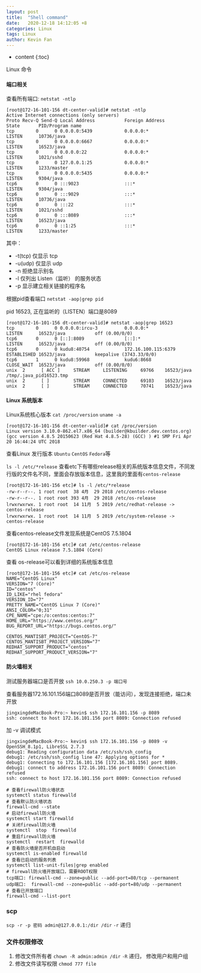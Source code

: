 ```yaml
---
layout: post
title:  "Shell command"
date:   2020-12-18 14:12:05 +8
categories: Linux
tags: Linux 
author: Kevin Fan
---
```


* content
{:toc}

Linux 命令
<!-- more -->

#### 端口相关

查看所有端口: `netstat -ntlp`
```shell script
[root@172-16-101-156 dt-center-valid]# netstat -ntlp
Active Internet connections (only servers)
Proto Recv-Q Send-Q Local Address           Foreign Address         State       PID/Program name
tcp        0      0 0.0.0.0:5439            0.0.0.0:*               LISTEN      10736/java
tcp        0      0 0.0.0.0:6667            0.0.0.0:*               LISTEN      16523/java
tcp        0      0 0.0.0.0:22              0.0.0.0:*               LISTEN      1021/sshd
tcp        0      0 127.0.0.1:25            0.0.0.0:*               LISTEN      1233/master
tcp        0      0 0.0.0.0:5435            0.0.0.0:*               LISTEN      9304/java
tcp6       0      0 :::9023                 :::*                    LISTEN      9304/java
tcp6       0      0 :::9029                 :::*                    LISTEN      10736/java
tcp6       0      0 :::22                   :::*                    LISTEN      1021/sshd
tcp6       0      0 :::8089                 :::*                    LISTEN      16523/java
tcp6       0      0 ::1:25                  :::*                    LISTEN      1233/master
```

其中：

* -t(tcp) 仅显示 tcp
* -u(udp) 仅显示 udp
* -n 拒绝显示别名
* -l 仅列出 Listen（监听） 的服务状态
* -p 显示建立相关链接的程序名

根据pid查看端口 `netstat -aop|grep pid`

pid 16523, 正在监听的（LISTEN）端口是8089
```shell script
[root@172-16-101-156 dt-center-valid]# netstat -aop|grep 16523
tcp        0      0 0.0.0.0:ircu-3          0.0.0.0:*               LISTEN      16523/java           off (0.00/0/0)
tcp6       0      0 [::]:8089               [::]:*                  LISTEN      16523/java           off (0.00/0/0)
tcp6       0      0 kudu8:40754             172.16.100.115:6379     ESTABLISHED 16523/java           keepalive (3743.33/0/0)
tcp6       1      0 kudu8:59968             kudu6:8668              CLOSE_WAIT  16523/java           off (0.00/0/0)
unix  2      [ ACC ]     STREAM     LISTENING     69766    16523/java           /tmp/.java_pid16523.tmp
unix  2      [ ]         STREAM     CONNECTED     69103    16523/java
unix  2      [ ]         STREAM     CONNECTED     70741    16523/java
```
#### Linux 系统版本 
Linux系统核心版本 `cat /proc/version` `uname -a`

```shell script
[root@172-16-101-156 dt-center-valid]# cat /proc/version
Linux version 3.10.0-862.el7.x86_64 (builder@kbuilder.dev.centos.org) (gcc version 4.8.5 20150623 (Red Hat 4.8.5-28) (GCC) ) #1 SMP Fri Apr 20 16:44:24 UTC 2018
```

查看Linux 发行版本 `Ubuntu` `CentOS` `Fedora`等

`ls -l /etc/*release` 查看etc下有哪些release相关的系统版本信息文件，不同发行版的文件名不同，里面会存放版本信息，这里我的里面有`centos-release`
```shell script
[root@172-16-101-156 etc]# ls -l /etc/*release
-rw-r--r--. 1 root root  38 4月  29 2018 /etc/centos-release
-rw-r--r--. 1 root root 393 4月  29 2018 /etc/os-release
lrwxrwxrwx. 1 root root  14 11月  5 2019 /etc/redhat-release -> centos-release
lrwxrwxrwx. 1 root root  14 11月  5 2019 /etc/system-release -> centos-release
```

查看centos-release文件发现系统是CentOS 7.5.1804
```shell script
[root@172-16-101-156 etc]# cat /etc/centos-release
CentOS Linux release 7.5.1804 (Core)
```

查看 os-release可以看到详细的系统版本信息
```shell script
[root@172-16-101-156 etc]# cat /etc/os-release
NAME="CentOS Linux"
VERSION="7 (Core)"
ID="centos"
ID_LIKE="rhel fedora"
VERSION_ID="7"
PRETTY_NAME="CentOS Linux 7 (Core)"
ANSI_COLOR="0;31"
CPE_NAME="cpe:/o:centos:centos:7"
HOME_URL="https://www.centos.org/"
BUG_REPORT_URL="https://bugs.centos.org/"

CENTOS_MANTISBT_PROJECT="CentOS-7"
CENTOS_MANTISBT_PROJECT_VERSION="7"
REDHAT_SUPPORT_PRODUCT="centos"
REDHAT_SUPPORT_PRODUCT_VERSION="7"
```

#### 防火墙相关

测试服务器端口是否开放 `ssh 10.0.250.3 -p 端口号`

查看服务器172.16.101.156端口8089是否开放（能访问），发现连接拒绝，端口未开放
```shell script
jingxingdeMacBook-Pro:~ kevin$ ssh 172.16.101.156 -p 8089
ssh: connect to host 172.16.101.156 port 8089: Connection refused
```

加 -v 调试模式
```shell script
jingxingdeMacBook-Pro:~ kevin$ ssh 172.16.101.156 -p 8089 -v
OpenSSH_8.1p1, LibreSSL 2.7.3
debug1: Reading configuration data /etc/ssh/ssh_config
debug1: /etc/ssh/ssh_config line 47: Applying options for *
debug1: Connecting to 172.16.101.156 [172.16.101.156] port 8089.
debug1: connect to address 172.16.101.156 port 8089: Connection refused
ssh: connect to host 172.16.101.156 port 8089: Connection refused
```

```shell script
# 查看firewall防火墙状态
systemctl status firewalld
# 查看默认防火墙状态
firewall-cmd --state
# 启动firewall防火墙
systemctl start firewalld
# 关闭firewall防火墙
systemctl  stop  firewalld
# 重启firewall防火墙
systemctl  restart  firewalld
# 查看防火墙是否开机自启动
systemctl is-enabled firewalld
# 查看已启动的服务列表
systemctl list-unit-files|grep enabled
# firewall防火墙开放端口，需要ROOT权限
tcp端口: firewall-cmd --zone=public --add-port=80/tcp --permanent
udp端口:  firewall-cmd --zone=public --add-port=80/udp --permanent
# 查看已开放端口
firewall-cmd --list-port
```


### scp
`scp -r -p 密码 admin@127.0.0.1:/dir /dir` `-r` 递归

### 文件权限修改

1. 修改文件所有者
`chown -R admin:admin /dir` `-R` 递归， 修改用户和用户组
2. 修改文件读写权限
`chmod 777 file`

